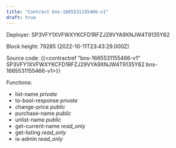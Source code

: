 ```yaml
---
title: "Contract bns-1665531155466-v1"
draft: true
---
```

Deployer: SP3VFY1XVFWXYKCFD1RFZJ29VYA9XNJW4T9135Y62


 



Block height: 79285 (2022-10-11T23:43:29.000Z)

Source code: {{<contractref "bns-1665531155466-v1" SP3VFY1XVFWXYKCFD1RFZJ29VYA9XNJW4T9135Y62 bns-1665531155466-v1>}}

Functions:

* list-name _private_
* to-bool-response _private_
* change-price _public_
* purchase-name _public_
* unlist-name _public_
* get-current-name _read_only_
* get-listing _read_only_
* is-admin _read_only_
